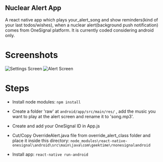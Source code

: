 ## Nuclear Alert App  

A react native app which plays your_alert_song and show reminders(kind of your last todos/wishes), when a nuclear alert(background push notification) comes from OneSignal platform. It is currently coded considering android only.

# Screenshots

![Settings Screen](https://imgur.com/B2bOcnd) ![Alert Screen](https://imgur.com/Z4PfatX)

# Steps

* Install node modules: `npm install`

* Create a folder 'raw' at `android/app/src/main/res/` , add the music you want to play at the alert screen and rename it to 'song.mp3'.

* Create and add your OneSignal ID in App.js

* Cut/Copy OverrideAlert.java file from override_alert_class folder and place it inside this directory: `node_modules\react-native-onesignal\android\src\main\java\com\geektime\rnonesignalandroid`

* Install app: `react-native run-android`


